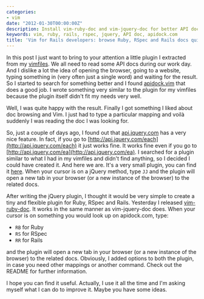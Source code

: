 ```yaml
---
categories:
- vim
date: "2012-01-30T00:00:00Z"
description: Install vim-ruby-doc and vim-jquery-doc for better API docs browsing
keywords: vim, ruby, rails, rspec, jquery, API doc, apidock.com
title: 'Vim for Rails developers: browse Ruby, RSpec and Rails docs quickly'
---
```

In this post I just want to bring to your attention a little plugin I
extracted from my [vimfiles](http://github.com/lucapette/vimfiles). We all
need to read some API docs during our work day. And I dislike a lot the idea
of opening the browser, going to a website, typing something in (very often
just a single word) and waiting for the result. So I started to search for
something better and I found
[apidock.vim](https://github.com/mileszs/apidock.vim) that does a good job. I
wrote something very similar to the plugin for my vimfiles because the plugin
itself didn't fit my needs very well.

Well, I was quite happy with the result. Finally I got something I liked about
doc browsing and Vim. I just had to type a particular mapping and voilà
suddenly I was reading the doc I was looking for.

So, just a couple of days ago, I found out that
[api.jquery.com](http://api.jquery.com) has a very nice feature. In fact, if
you go to [http://api.jquery.com/each](http://api.jquery.com/each) it just
works fine.  It works fine even if you go to
[http://api.jquery.com/ea](http://api.jquery.com/ea). I searched for a plugin
similar to what I had in my vimfiles and didn't find anything, so I decided I
could have created it. And here we are. It's a very small plugin, you can find
it [here](https://github.com/lucapette/vim-jquery-doc). When your cursor is on
a jQuery method, type `JJ` and the plugin will open a new tab in your browser
(or a new instance of the browser) to the related docs.

After writing the jQuery plugin, I thought it would be very simple to create a
tiny and flexible plugin for Ruby, RSpec and Rails. Yesterday I released
[vim-ruby-doc](http://github.com/lucapette/vim-ruby-doc). It works in the same
manner as vim-jquery-doc does. When your cursor is on something you would look
up on apidock.com, type:

- `RB` for Ruby
- `RS` for RSpec
- `RR` for Rails

and the plugin will open a new tab in your browser (or a new instance of the
browser) to the related docs. Obviously, I added options to both the plugin,
in case you need other mappings or another command. Check out the README for
further information.

I hope you can find it useful. Actually, I use it all the time and I'm asking
myself what I can do to improve it. Maybe you have some ideas.
